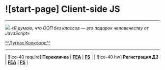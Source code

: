 # ![start-page] Client-side JS
_____________________

![](`${lessonsImages}douglas-crockford.jpg`)
«_Я думаю, что ООП без классов — это подарок человечеству от JavaScript_»

[^^Дуглас Крокфорд^^](http://www.crockford.com/)

_______________________________________

| ![ico-40 require] **Перекличка** | [**FEA**](https://docs.google.com/forms/d/e/1FAIpQLScGN1NIrWMu42sr3lVGOzf3KHd4099eSnRHMOokIpnjXKSSjw/viewform) | [**FS**](https://docs.google.com/forms/d/e/1FAIpQLScBwPdTMDFxSP_m7Yen_ZQnLxNrFlAtPbIO967VZXjkJf_LVg/viewform) |
| ![ico-40 hw] **Регистрация ДЗ** | [**FEA**](https://docs.google.com/forms/d/e/1FAIpQLScoUhG6mHKhnPYZKBbjocQ496LjCZkkPYLV8Mudu4DIK6UjFQ/viewform) | [**FS**](https://docs.google.com/forms/d/e/1FAIpQLSfOSdwsiPYl1NO2hnzv6vEp4On2X03sU2RafmnLQrWE_1znzA/viewform) |
